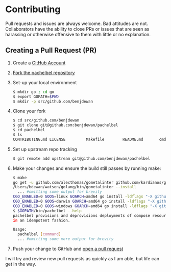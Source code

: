 # Contributing
Pull requests and issues are always welcome. Bad attitudes are not. Collaborators have the ability to close PRs or issues that are seen as harassing or otherwise offensive to them with little or no explanation.

## Creating a Pull Request (PR)
1. Create a [GitHub Account](https://github.com/signup/free)
2. [Fork the pachelbel repository](https://help.github.com/articles/fork-a-repo/)
3. Set-up your local environment
    ```bash
    $ mkdir go ; cd go
    $ export GOPATH=$PWD
    $ mkdir -p src/github.com/benjdewan
    ```

4.  Clone your fork
    ```bash
    $ cd src/github.com/benjdewan
    $ git clone git@github.com:benjdewan/pachelbel
    $ cd pachelbel
    $ ls
    CONTRIBUTING.md LICENSE         Makefile        README.md       cmd             config          connection      main.go         progress        vendor
    ```
5. Set up upstream repo tracking
    ```bash
    $ git remote add upstream git@github.com/benjdewan/pachelbel
    ```
6. Make your changes and ensure the build still passes by running make:
    ```bash
    $ make
    go get -u github.com/alecthomas/gometalinter github.com/kardianos/govendor
    /Users/bdewan/watson/golang/bin/gometalinter --install
      ... #omitting some output for brevity
    CGO_ENABLED=0 GOOS=linux GOARCH=amd64 go install -ldflags "-X github.com/benjdewan/pachelbel/cmd.version=v0.3.0-3-g8d10621" github.com/benjdewan/pachelbel
    CGO_ENABLED=0 GOOS=darwin GOARCH=amd64 go install -ldflags "-X github.com/benjdewan/pachelbel/cmd.version=v0.3.0-3-g8d10621" github.com/benjdewan/pachelbel
    CGO_ENABLED=0 GOOS=windows GOARCH=amd64 go install -ldflags "-X github.com/benjdewan/pachelbel/cmd.version=v0.3.0-3-g8d10621" github.com/benjdewan/pachelbel
    $ $GOPATH/bin/pachelbel --help
    pachelbel provisions and deprovisions deployments of compose resources
    in an idempotent fashion.

    Usage:
      pachelbel [command]
      ... #omitting some more output for brevity
    ```
7. Push your change to GitHub and [open a pull request](https://developer.github.com/v3/pulls/)

I will try and review new pull requests as quickly as I am able, but life can get in the way.
